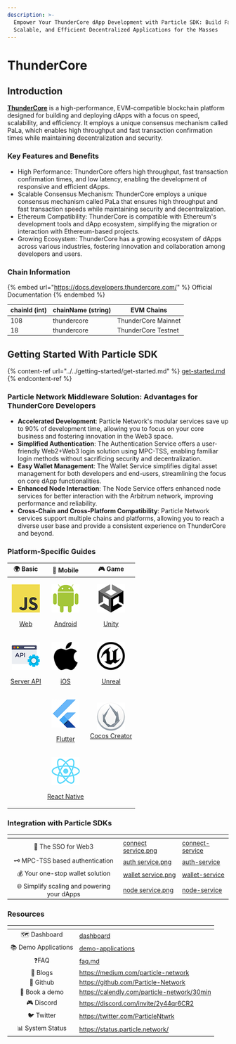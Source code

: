 ```yaml
---
description: >-
  Empower Your ThunderCore dApp Development with Particle SDK: Build Fast,
  Scalable, and Efficient Decentralized Applications for the Masses
---
```


# ThunderCore

## Introduction

[**ThunderCore**](https://www.thundercore.com/) is a high-performance, EVM-compatible blockchain platform designed for building and deploying dApps with a focus on speed, scalability, and efficiency. It employs a unique consensus mechanism called PaLa, which enables high throughput and fast transaction confirmation times while maintaining decentralization and security.

### Key Features and Benefits

* High Performance: ThunderCore offers high throughput, fast transaction confirmation times, and low latency, enabling the development of responsive and efficient dApps.
* Scalable Consensus Mechanism: ThunderCore employs a unique consensus mechanism called PaLa that ensures high throughput and fast transaction speeds while maintaining security and decentralization.
* Ethereum Compatibility: ThunderCore is compatible with Ethereum's development tools and dApp ecosystem, simplifying the migration or interaction with Ethereum-based projects.
* Growing Ecosystem: ThunderCore has a growing ecosystem of dApps across various industries, fostering innovation and collaboration among developers and users.

### **Chain Information**

{% embed url="https://docs.developers.thundercore.com/" %}
Official Documentation
{% endembed %}

| chainId (int) | chainName (string) | EVM Chains          |
| ------------- | ------------------ | ------------------- |
| 108           | thundercore        | ThunderCore Mainnet |
| 18            | thundercore        | ThunderCore Testnet |

## Getting Started With Particle SDK

{% content-ref url="../../getting-started/get-started.md" %}
[get-started.md](../../getting-started/get-started.md)
{% endcontent-ref %}

### **Particle Network Middleware Solution: Advantages for ThunderCore Developers**

* **Accelerated Development**: Particle Network's modular services save up to 90% of development time, allowing you to focus on your core business and fostering innovation in the Web3 space.
* **Simplified Authentication**: The Authentication Service offers a user-friendly Web2+Web3 login solution using MPC-TSS, enabling familiar login methods without sacrificing security and decentralization.
* **Easy Wallet Management**: The Wallet Service simplifies digital asset management for both developers and end-users, streamlining the focus on core dApp functionalities.
* **Enhanced Node Interaction**: The Node Service offers enhanced node services for better interaction with the Arbitrum network, improving performance and reliability.
* **Cross-Chain and Cross-Platform Compatibility**: Particle Network services support multiple chains and platforms, allowing you to reach a diverse user base and provide a consistent experience on ThunderCore and beyond.

### Platform-Specific Guides

|                                                                                        🌍 Basic                                                                                       |                                                                                        📱 Mobile                                                                                        |                                                                                                                      🎮 Game                                                                                                                      |
| :-----------------------------------------------------------------------------------------------------------------------------------------------------------------------------------: | :-------------------------------------------------------------------------------------------------------------------------------------------------------------------------------------: | :-----------------------------------------------------------------------------------------------------------------------------------------------------------------------------------------------------------------------------------------------: |
|       <p><img src="../../.gitbook/assets/JavaScript-logo (1).png" alt="" data-size="original"></p><p><a href="../../getting-started/platform-specific-guides/web.md">Web</a></p>      |     <p><img src="../../.gitbook/assets/android-logo (1).png" alt="" data-size="original"></p><p><a href="../../getting-started/platform-specific-guides/android.md">Android</a></p>     |                                    <p><img src="../../.gitbook/assets/U-ea48bc1d-128 (1).png" alt="" data-size="original"></p><p><a href="../../getting-started/platform-specific-guides/unity/">Unity</a></p>                                    |
| <p><img src="../../.gitbook/assets/926f6aaba773 (1).png" alt="" data-size="original"></p><p><a href="../../getting-started/platform-specific-guides/server-api.md">Server API</a></p> |    <p><img src="../../.gitbook/assets/apple-logo-transparent (1).png" alt="" data-size="original"></p><p><a href="../../getting-started/platform-specific-guides/ios.md">iOS</a></p>    | <p><img src="../../.gitbook/assets/kisspng-unreal-tournament-unreal-engine-4-game-engine-marketplace-5ad659d01e4e40 (1).png" alt="" data-size="original"></p><p><a href="../../getting-started/platform-specific-guides/unreal.md">Unreal</a></p> |
|                                                                                                                                                                                       |      <p><img src="../../.gitbook/assets/flutter5786 (1).png" alt="" data-size="original"></p><p><a href="../../getting-started/platform-specific-guides/flutter.md">Flutter</a></p>     |                                                   <p><img src="../../.gitbook/assets/cocos.png" alt=""><br><a href="../../getting-started/platform-specific-guides/cocos/">Cocos Creator</a></p>                                                  |
|                                                                                                                                                                                       | <p><img src="../../.gitbook/assets/React-icon (1).png" alt="" data-size="original"></p><p><a href="../../getting-started/platform-specific-guides/react-native.md">React Native</a></p> |                                                                                                                                                                                                                                                   |

### **Integration with Particle SDKs**

<table data-card-size="large" data-view="cards"><thead><tr><th align="center"></th><th data-hidden data-card-cover data-type="files"></th><th data-hidden data-card-target data-type="content-ref"></th></tr></thead><tbody><tr><td align="center">🔌 The SSO for Web3</td><td><a href="../../.gitbook/assets/connect service.png">connect service.png</a></td><td><a href="../../developers/connect-service/">connect-service</a></td></tr><tr><td align="center">🗝 MPC-TSS based authentication</td><td><a href="../../.gitbook/assets/auth service.png">auth service.png</a></td><td><a href="../../developers/auth-service/">auth-service</a></td></tr><tr><td align="center">💰 Your one-stop wallet solution</td><td><a href="../../.gitbook/assets/wallet service.png">wallet service.png</a></td><td><a href="../../developers/wallet-service/">wallet-service</a></td></tr><tr><td align="center">🌐 Simplify scaling and powering your dApps</td><td><a href="../../.gitbook/assets/node service.png">node service.png</a></td><td><a href="../../developers/other-services/node-service/">node-service</a></td></tr></tbody></table>

### Resources

<table data-view="cards"><thead><tr><th align="center"></th><th data-hidden data-card-target data-type="content-ref"></th></tr></thead><tbody><tr><td align="center">🗺️ Dashboard</td><td><a href="../../getting-started/dashboard/">dashboard</a></td></tr><tr><td align="center">📚 Demo Applications</td><td><a href="../../developers/demo-applications/">demo-applications</a></td></tr><tr><td align="center">❓FAQ</td><td><a href="../../developers/what-else/faq.md">faq.md</a></td></tr><tr><td align="center">📰 Blogs</td><td><a href="https://medium.com/particle-network">https://medium.com/particle-network</a></td></tr><tr><td align="center">🐙 Github</td><td><a href="https://github.com/Particle-Network">https://github.com/Particle-Network</a></td></tr><tr><td align="center">📅 Book a demo</td><td><a href="https://calendly.com/particle-network/30min">https://calendly.com/particle-network/30min</a></td></tr><tr><td align="center">🎮 Discord</td><td><a href="https://discord.com/invite/2y44qr6CR2">https://discord.com/invite/2y44qr6CR2</a></td></tr><tr><td align="center">🐦 Twitter</td><td><a href="https://twitter.com/ParticleNtwrk">https://twitter.com/ParticleNtwrk</a></td></tr><tr><td align="center">📊 System Status</td><td><a href="https://status.particle.network/">https://status.particle.network/</a></td></tr></tbody></table>
